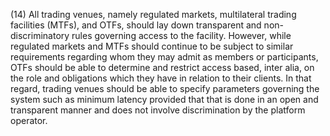 (14) All trading venues, namely regulated markets, multilateral trading facilities (MTFs), and OTFs, should lay down transparent and non-discriminatory rules governing access to the facility. However, while regulated markets and MTFs should continue to be subject to similar requirements regarding whom they may admit as members or participants, OTFs should be able to determine and restrict access based, inter alia, on the role and obligations which they have in relation to their clients. In that regard, trading venues should be able to specify parameters governing the system such as minimum latency provided that that is done in an open and transparent manner and does not involve discrimination by the platform operator.